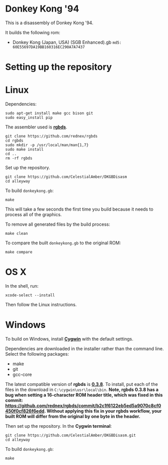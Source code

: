 # Donkey Kong '94

This is a disassembly of Donkey Kong '94.

It builds the following rom:

* Donkey Kong (Japan, USA) (SGB Enhanced).gb  `md5: 60E55697DA19BB160316EC290A7A7437`


# Setting up the repository

# Linux

Dependencies:

	sudo apt-get install make gcc bison git
	sudo easy_install pip

The assembler used is [**rgbds**](https://github.com/bentley/rgbds).

	git clone https://github.com/rednex/rgbds
	cd rgbds
	sudo mkdir -p /usr/local/man/man{1,7}
	sudo make install
	cd ..
	rm -rf rgbds

Set up the repository.

	git clone https://github.com/CelestialAmber/DKGBDisasm
	cd alleyway

To build `donkeykong.gb`:

	make

This will take a few seconds the first time you build because it needs to process all of the graphics.

To remove all generated files by the build process:

	make clean

To compare the built `donkeykong.gb` to the original ROM:

	make compare


# OS X

In the shell, run:

	xcode-select --install

Then follow the Linux instructions.


# Windows

To build on Windows, install [**Cygwin**](http://cygwin.com/install.html) with the default settings.

Dependencies are downloaded in the installer rather than the command line.
Select the following packages:
* make
* git
* gcc-core

The latest compatible version of **rgbds** is  [**0.3.8**](https://github.com/rednex/rgbds/releases/download/v0.3.8/rgbds-0.3.8-win32.zip). To install, put each of the files in the download in `C:\cygwin\usr\local\bin`.  **Note, rgbds 0.3.8 has a bug when setting a 16-character ROM  header title, which was fixed in this commit: https://github.com/rednex/rgbds/commit/b2c1f6122eb5ed5a9070c8cf0450f0cf826f6edd.  Without applying this fix in your rgbds workflow, your built ROM will differ from the original by one byte in the header.**

Then set up the repository. In the **Cygwin terminal**:

	git clone https://github.com/CelestialAmber/DKGBDisasm.git
	cd alleyway

To build `donkeykong.gb`:

	make
